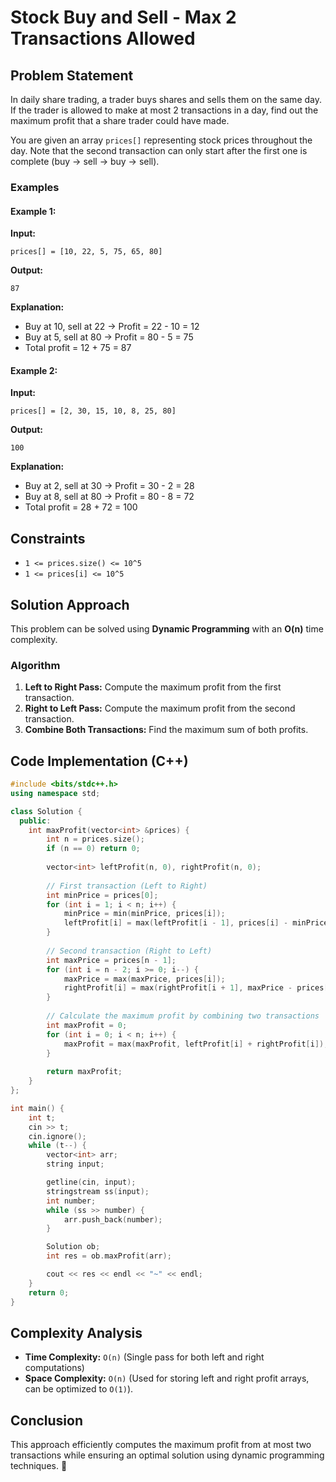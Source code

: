 # Stock Buy and Sell - Max 2 Transactions Allowed

## Problem Statement
In daily share trading, a trader buys shares and sells them on the same day. If the trader is allowed to make at most 2 transactions in a day, find out the maximum profit that a share trader could have made.

You are given an array `prices[]` representing stock prices throughout the day. Note that the second transaction can only start after the first one is complete (buy -> sell -> buy -> sell).

### Examples
#### Example 1:
**Input:**
```plaintext
prices[] = [10, 22, 5, 75, 65, 80]
```
**Output:**
```plaintext
87
```
**Explanation:**
- Buy at 10, sell at 22 → Profit = 22 - 10 = 12
- Buy at 5, sell at 80 → Profit = 80 - 5 = 75
- Total profit = 12 + 75 = 87

#### Example 2:
**Input:**
```plaintext
prices[] = [2, 30, 15, 10, 8, 25, 80]
```
**Output:**
```plaintext
100
```
**Explanation:**
- Buy at 2, sell at 30 → Profit = 30 - 2 = 28
- Buy at 8, sell at 80 → Profit = 80 - 8 = 72
- Total profit = 28 + 72 = 100

## Constraints
- `1 <= prices.size() <= 10^5`
- `1 <= prices[i] <= 10^5`

## Solution Approach
This problem can be solved using **Dynamic Programming** with an **O(n)** time complexity.

### Algorithm
1. **Left to Right Pass:** Compute the maximum profit from the first transaction.
2. **Right to Left Pass:** Compute the maximum profit from the second transaction.
3. **Combine Both Transactions:** Find the maximum sum of both profits.

## Code Implementation (C++)
```cpp
#include <bits/stdc++.h>
using namespace std;

class Solution {
  public:
    int maxProfit(vector<int> &prices) {
        int n = prices.size();
        if (n == 0) return 0;
        
        vector<int> leftProfit(n, 0), rightProfit(n, 0);
        
        // First transaction (Left to Right)
        int minPrice = prices[0];
        for (int i = 1; i < n; i++) {
            minPrice = min(minPrice, prices[i]);
            leftProfit[i] = max(leftProfit[i - 1], prices[i] - minPrice);
        }
        
        // Second transaction (Right to Left)
        int maxPrice = prices[n - 1];
        for (int i = n - 2; i >= 0; i--) {
            maxPrice = max(maxPrice, prices[i]);
            rightProfit[i] = max(rightProfit[i + 1], maxPrice - prices[i]);
        }
        
        // Calculate the maximum profit by combining two transactions
        int maxProfit = 0;
        for (int i = 0; i < n; i++) {
            maxProfit = max(maxProfit, leftProfit[i] + rightProfit[i]);
        }
        
        return maxProfit;
    }
};

int main() {
    int t;
    cin >> t;
    cin.ignore();
    while (t--) {
        vector<int> arr;
        string input;

        getline(cin, input);
        stringstream ss(input);
        int number;
        while (ss >> number) {
            arr.push_back(number);
        }

        Solution ob;
        int res = ob.maxProfit(arr);

        cout << res << endl << "~" << endl;
    }
    return 0;
}
```

## Complexity Analysis
- **Time Complexity:** `O(n)` (Single pass for both left and right computations)
- **Space Complexity:** `O(n)` (Used for storing left and right profit arrays, can be optimized to `O(1)`).

## Conclusion
This approach efficiently computes the maximum profit from at most two transactions while ensuring an optimal solution using dynamic programming techniques. 🚀

